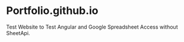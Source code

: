 # Portfolio.github.io


Test Website to Test Angular and Google Spreadsheet Access without SheetApi.
